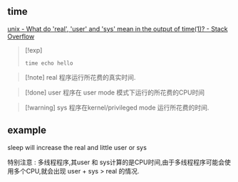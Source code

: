
## time

[unix - What do 'real', 'user' and 'sys' mean in the output of time(1)? - Stack Overflow](https://stackoverflow.com/questions/556405/what-do-real-user-and-sys-mean-in-the-output-of-time1)


> [!exp]
> ```shell
> time echo hello
> ```

>[!note] real
>程序运行所花费的真实时间. 

>[!done] user 
>程序在 user mode 模式下运行的所花费的CPU时间

 >[!warning] sys 
 >程序在kernel/privileged mode 运行所花费的时间. 

## example

sleep will increase the real and little user or sys

特别注意 : 多线程程序,其user 和 sys计算的是CPU时间,由于多线程程序可能会使用多个CPU,就会出现 user + sys > real 的情况. 